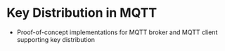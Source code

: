 # Key Distribution in MQTT

* Proof-of-concept implementations for MQTT broker and MQTT client supporting
  key distribution

